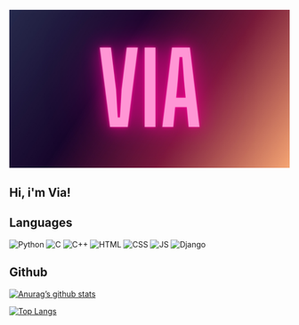 [![Header](https://github.com/VIA-s-acc/via-s-acc/blob/main/assets/via.png)](https://viag.pythonanywhere.com/)



## Hi, i'm Via!

## Languages
![Python](https://img.shields.io/badge/Python-090909?style=for-the-badge&logo=Python&logoColor=47C5FB)
![C](https://img.shields.io/badge/C-090909?style=for-the-badge&logo=C&logoColor=097CDB)
![C++](https://img.shields.io/badge/C++-090909?style=for-the-badge&logo=cplusplus&logoColor=097CDB)
![HTML](https://img.shields.io/badge/html-090909?style=for-the-badge&logo=html5&logoColor=F88C00)
![CSS](https://img.shields.io/badge/css-090909?style=for-the-badge&logo=css3&logoColor=097CDB)
![JS](https://img.shields.io/badge/JS-090909?style=for-the-badge&logo=JavaScript&logoColor=yellow)
![Django](https://img.shields.io/badge/django-090909?style=for-the-badge&logo=django&logoColor=00648B)

## Github

[![Anurag’s github stats](https://github-readme-stats.vercel.app/api?username=via-s-acc)](https://github.com/via-s-acc)

[![Top Langs](https://github-readme-stats.vercel.app/api/top-langs/?username=via-s-acc&layout=compact)](https://github.com/via-s-acc)
